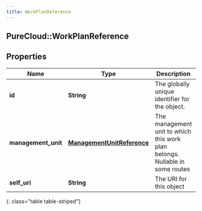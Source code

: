 ```yaml
---
title: WorkPlanReference
---
```

## PureCloud::WorkPlanReference

## Properties

|Name | Type | Description | Notes|
|------------ | ------------- | ------------- | -------------|
| **id** | **String** | The globally unique identifier for the object. | [optional] |
| **management_unit** | [**ManagementUnitReference**](ManagementUnitReference.html) | The management unit to which this work plan belongs.  Nullable in some routes | [optional] |
| **self_uri** | **String** | The URI for this object | [optional] |
{: class="table table-striped"}


